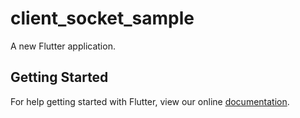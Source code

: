 # client_socket_sample

A new Flutter application.

## Getting Started

For help getting started with Flutter, view our online
[documentation](https://flutter.io/).
